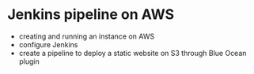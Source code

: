 # Jenkins pipeline on AWS

<ul><li>creating and running an instance on AWS</li>
  <li>configure Jenkins</li>
  <li>create a pipeline to deploy a static website on S3 through Blue Ocean plugin</li></ul>
